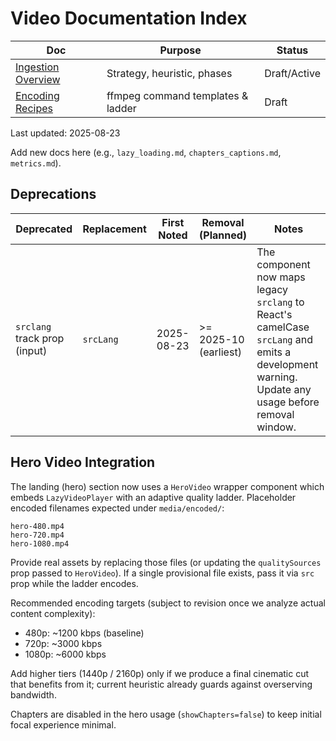 # Video Documentation Index

| Doc                                                 | Purpose                           | Status       |
| --------------------------------------------------- | --------------------------------- | ------------ |
| [Ingestion Overview](./video_ingestion_overview.md) | Strategy, heuristic, phases       | Draft/Active |
| [Encoding Recipes](./encoding_recipes.md)           | ffmpeg command templates & ladder | Draft        |

Last updated: 2025-08-23

Add new docs here (e.g., `lazy_loading.md`, `chapters_captions.md`, `metrics.md`).

## Deprecations

| Deprecated                   | Replacement | First Noted | Removal (Planned)     | Notes                                                                                                                                           |
| ---------------------------- | ----------- | ----------- | --------------------- | ----------------------------------------------------------------------------------------------------------------------------------------------- |
| `srclang` track prop (input) | `srcLang`   | 2025-08-23  | >= 2025-10 (earliest) | The component now maps legacy `srclang` to React's camelCase `srcLang` and emits a development warning. Update any usage before removal window. |

## Hero Video Integration

The landing (hero) section now uses a `HeroVideo` wrapper component which embeds `LazyVideoPlayer` with an adaptive quality ladder. Placeholder encoded filenames expected under `media/encoded/`:

```text
hero-480.mp4
hero-720.mp4
hero-1080.mp4
```

Provide real assets by replacing those files (or updating the `qualitySources` prop passed to `HeroVideo`). If a single provisional file exists, pass it via `src` prop while the ladder encodes.

Recommended encoding targets (subject to revision once we analyze actual content complexity):

- 480p: ~1200 kbps (baseline)
- 720p: ~3000 kbps
- 1080p: ~6000 kbps

Add higher tiers (1440p / 2160p) only if we produce a final cinematic cut that benefits from it; current heuristic already guards against overserving bandwidth.

Chapters are disabled in the hero usage (`showChapters=false`) to keep initial focal experience minimal.
